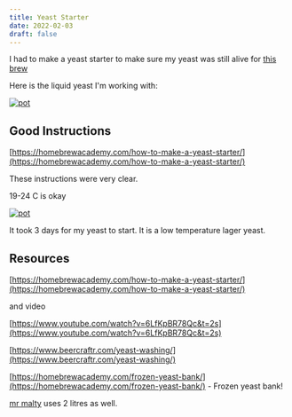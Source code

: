 ```yaml
---
title: Yeast Starter 
date: 2022-02-03
draft: false 
---
```


I had to make a yeast starter to make sure my yeast was still alive for [this brew](/2022/01/30/american-lager-brew-9/)

Here is the liquid yeast I'm working with:

[![pot](/images/2021-12-30/wyeast.jpg "wyeast")](/images/2021-12-30/wyeast.jpg)

## Good Instructions

[https://homebrewacademy.com/how-to-make-a-yeast-starter/](https://homebrewacademy.com/how-to-make-a-yeast-starter/)

These instructions were very clear.

19-24 C is okay

[![pot](/images/2022-02-03/starter.jpg "starter")](/images/2022-02-03/starter.jpg)

It took 3 days for my yeast to start. It is a low temperature lager yeast.

## Resources

[https://homebrewacademy.com/how-to-make-a-yeast-starter/](https://homebrewacademy.com/how-to-make-a-yeast-starter/)

and video

[https://www.youtube.com/watch?v=6LfKpBR78Qc&t=2s](https://www.youtube.com/watch?v=6LfKpBR78Qc&t=2s)




[https://www.beercraftr.com/yeast-washing/](https://www.beercraftr.com/yeast-washing/)



[https://homebrewacademy.com/frozen-yeast-bank/](https://homebrewacademy.com/frozen-yeast-bank/) - Frozen yeast bank!


[mr malty](http://www.mrmalty.com/pitching.php) uses 2 litres as well.
